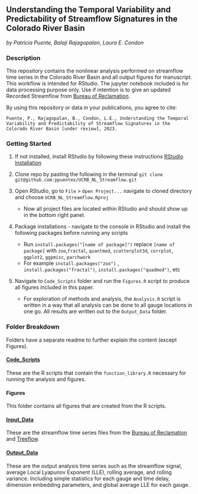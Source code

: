 ## Understanding the Temporal Variability and Predictability of Streamflow Signatures in the Colorado River Basin

*by Patricia Puente, Balaji Rajagopalan, Laura E. Condon*

### Description
This repository contains the nonlinear analysis performed on streamflow time series in the Colorado River Basin and all output figures for manuscript. This workflow is intended for RStudio. The jupyter notebook included is for data processing purpose only. Use if intention is to give an updated Recorded Streamflow from [Bureau of Reclamation](https://www.usbr.gov/lc/region/g4000/NaturalFlow/current.html).


By using this repository or data in your publications, you agree to cite:
```
Puente, P., Rajagopalan, B., Condon, L.E., Understanding the Temporal Variability and Predictability of Streamflow Signatures in the Colorado River Basin [under review], 2023.
```

### Getting Started 
1. If not installed, install RStudio by following these instructions [RStudio Installation](https://rstudio-education.github.io/hopr/starting.html)

2. Clone repo by pasting the following in the terminal
    ```git clone git@github.com:ppuentex/UCRB_NL_Streamflow.git```
    
3. Open RStudio, go to `File` > `Open Project...` navigate to cloned directory and choose `UCRB_NL_Streamflow.Rproj`
    - Now all project files are located within RStudio and should show up in the bottom right panel. 
    
4. Package installations - navigate to the console in RStudio and install the following packages before running any scripts 
    - Run `install.packages("[name of package]")` replace `[name of package]` with 
  ` zoo `,` fractal `, `quantmod`, `scatterplot3d`, `corrplot`, `ggplot2`, `ggpmisc`,  `parchwork` 
    - For example `install.packages("zoo")` , `install.packages("fractal")`, `install.packages("quadmod")`, etc 

5. Navigate to `Code_Scripts` folder and run the `Figures.R` script to produce all figures included in this paper. 
    - For exploration of methods and analysis, the `Analysis.R` script is written in a way that all analysis can be done to all gauge locations in one go. All results are written out to the `Output_Data` folder. 

### Folder Breakdown
Folders have a separate readme to further explain the content (except Figures). 

#### [Code_Scripts](https://github.com/ppuentex/UCRB_NL_Streamflow/tree/main/Code_Scripts)
These are the R scripts that contain the `function_library.R` necessary for running the analysis and figures. 

#### Figures
This folder contains all figures that are created from the R scripts.

#### [Input_Data](https://github.com/ppuentex/UCRB_NL_Streamflow/tree/main/Input_Data)
These are the streamflow time series files from the [Bureau of Reclamation](https://www.usbr.gov/lc/region/g4000/NaturalFlow/current.html) and [Treeflow](https://www.treeflow.info/upper-colorado-basin). 

#### [Output_Data](https://github.com/ppuentex/UCRB_NL_Streamflow/tree/main/Output_Data) 
These are the output analysis time series such as the streamflow signal, average Local Lyapunov Exponent (LLE), rolling average, and rolling variance. Including simple statistics for each gauge and time delay, dimension embedding parameters, and global average LLE for each gauge. 

